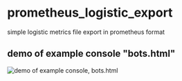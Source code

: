 # prometheus_logistic_export
simple logistic metrics file export in prometheus format

## demo of example console "bots.html"
![demo of example console, bots.html]()
